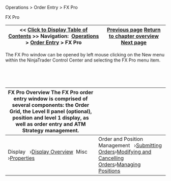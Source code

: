 ﻿


Operations \> Order Entry \> FX Pro






















FX Pro







| \<\< [Click to Display Table of Contents](fx_pro.md) \>\> **Navigation:**     [Operations](operations.md) \> [Order Entry](order_entry.md) \> FX Pro | [Previous page](properties3.md) [Return to chapter overview](order_entry.md) [Next page](display_overview_fx_pro.md) |
| --- | --- |











The FX Pro window can be opened by left mouse clicking on the New menu within the NinjaTrader Control Center and selecting the FX Pro menu item.


 


 




| FX Pro Overview The FX Pro order entry window is comprised of several components: the Order Grid, the Level II panel (optional), position and level 1 display, as well as order entry and ATM Strategy management. | |
| --- | --- |
| Display   ›[Display Overview](display_overview_fx_pro.md)  Misc   ›[Properties](properties_fx_pro.md) | Order and Position Management   ›[Submitting Orders](submitting_orders_fx_pro.md)›[Modifying and Cancelling Orders](modifying_and_cancelling_orders_fx_pro.md)›[Managing Positions](managing_positions_fx_pro.md) |









